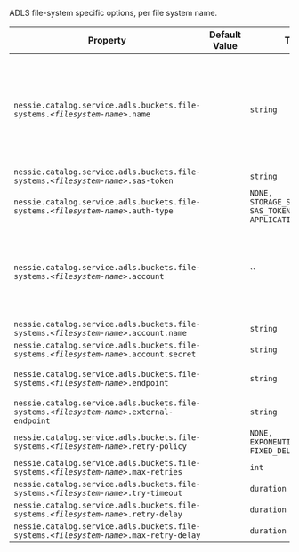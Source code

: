 ADLS file-system specific options, per file system name.

| Property | Default Value | Type | Description |
|----------|---------------|------|-------------|
| `nessie.catalog.service.adls.buckets.file-systems.`_`<filesystem-name>`_`.name` |  | `string` | The name of the filesystem. If unset, the name of the bucket will be extracted from the  configuration option, e.g. if `nessie.catalog.service.adls.filesystem1.name=my-filesystem` is set, the name of the filesystem  will be `my-filesystem`; otherwise, it will be `filesystem1`.   <br><br>This should only be defined if the filesystem name contains non-alphanumeric characters,  such as dots or dashes.  |
| `nessie.catalog.service.adls.buckets.file-systems.`_`<filesystem-name>`_`.sas-token` |  | `string` | SAS token to access the ADLS file system.  |
| `nessie.catalog.service.adls.buckets.file-systems.`_`<filesystem-name>`_`.auth-type` |  | `NONE, STORAGE_SHARED_KEY, SAS_TOKEN, APPLICATION_DEFAULT` | The authentication type to use.  |
| `nessie.catalog.service.adls.buckets.file-systems.`_`<filesystem-name>`_`.account` |  | `` | Fully-qualified account name, e.g. `"myaccount.dfs.core.windows.net"` and account key,  configured using the `name` and `secret` fields. If not specified, it will be  queried via the configured credentials provider.   <br><br>**It is strongly recommended to use the SAS token instead of a shared account!** |
| `nessie.catalog.service.adls.buckets.file-systems.`_`<filesystem-name>`_`.account.name` |  | `string` |  |
| `nessie.catalog.service.adls.buckets.file-systems.`_`<filesystem-name>`_`.account.secret` |  | `string` |  |
| `nessie.catalog.service.adls.buckets.file-systems.`_`<filesystem-name>`_`.endpoint` |  | `string` | Define a custom HTTP endpoint. In case clients need to use a different URI, use the `.external-endpoint` setting.  |
| `nessie.catalog.service.adls.buckets.file-systems.`_`<filesystem-name>`_`.external-endpoint` |  | `string` | Define a custom HTTP endpoint, this value is used by clients.  |
| `nessie.catalog.service.adls.buckets.file-systems.`_`<filesystem-name>`_`.retry-policy` |  | `NONE, EXPONENTIAL_BACKOFF, FIXED_DELAY` | Configure the retry strategy.  |
| `nessie.catalog.service.adls.buckets.file-systems.`_`<filesystem-name>`_`.max-retries` |  | `int` | Mandatory, if any `retry-policy` is configured.   |
| `nessie.catalog.service.adls.buckets.file-systems.`_`<filesystem-name>`_`.try-timeout` |  | `duration` | Mandatory, if any `retry-policy` is configured.   |
| `nessie.catalog.service.adls.buckets.file-systems.`_`<filesystem-name>`_`.retry-delay` |  | `duration` | Mandatory, if any `retry-policy` is configured.   |
| `nessie.catalog.service.adls.buckets.file-systems.`_`<filesystem-name>`_`.max-retry-delay` |  | `duration` | Mandatory, if `EXPONENTIAL_BACKOFF` is configured.   |
